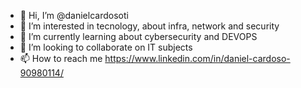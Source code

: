 - 👋 Hi, I’m @danielcardosoti
- 👀 I’m interested in tecnology, about infra, network and security
- 🌱 I’m currently learning about cybersecurity and DEVOPS
- 💞️ I’m looking to collaborate on IT subjects
- 📫 How to reach me https://www.linkedin.com/in/daniel-cardoso-90980114/

<!---
danielcardosoti/danielcardosoti is a ✨ special ✨ repository because its `README.md` (this file) appears on your GitHub profile.
You can click the Preview link to take a look at your changes.
--->
